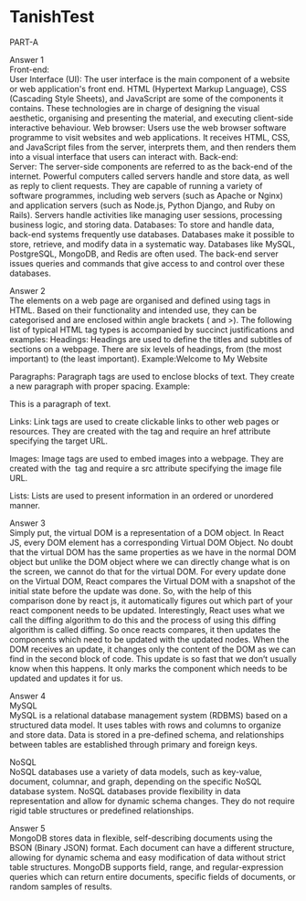 # TanishTest
PART-A

Answer 1<br>
Front-end:<br>
User Interface (UI): The user interface is the main component of a website or web application's front end.
HTML (Hypertext Markup Language), CSS (Cascading Style Sheets), and JavaScript are some of the components it contains. 
These technologies are in charge of designing the visual aesthetic, organising and presenting the material, and executing client-side interactive behaviour.
Web browser: Users use the web browser software programme to visit websites and web applications.
It receives HTML, CSS, and JavaScript files from the server, interprets them, and then renders them into a visual interface that users can interact with.
Back-end:<br>
Server: The server-side components are referred to as the back-end of the internet.
Powerful computers called servers handle and store data, as well as reply to client requests. 
They are capable of running a variety of software programmes, including web servers (such as Apache or Nginx) and application servers (such as Node.js, Python Django, and Ruby on Rails).
Servers handle activities like managing user sessions, processing business logic, and storing data.
Databases: To store and handle data, back-end systems frequently use databases.
Databases make it possible to store, retrieve, and modify data in a systematic way. Databases like MySQL, PostgreSQL, MongoDB, and Redis are often used. 
The back-end server issues queries and commands that give access to and control over these databases.


Answer 2<br>
The elements on a web page are organised and defined using tags in HTML. 
Based on their functionality and intended use, they can be categorised and are enclosed within angle brackets ( and >).
The following list of typical HTML tag types is accompanied by succinct justifications and examples:
Headings: Headings are used to define the titles and subtitles of sections on a webpage. 
There are six levels of headings, from  (the most important) to (the least important). 
Example:Welcome to My Website

Paragraphs: Paragraph tags are used to enclose blocks of text. 
  They create a new paragraph with proper spacing. Example: <p> This is a paragraph of text.</p>

Links: Link tags are used to create clickable links to other web pages or resources. 
They are created with the <a> tag and require an href attribute specifying the target URL.

Images: Image tags are used to embed images into a webpage. 
They are created with the <img> tag and require a src attribute specifying the image file URL.

Lists: Lists are used to present information in an ordered or unordered manner.
  
 Answer 3<br>
  Simply put, the virtual DOM is a representation of a DOM object.
  In React JS, every DOM element has a corresponding Virtual DOM Object.
  No doubt that the virtual DOM has the same properties as we have in the normal DOM object but unlike the DOM object where we can directly change what is on the screen, 
  we cannot do that for the virtual DOM.
  For every update done on the Virtual DOM, React compares the Virtual DOM with a snapshot of the initial state before the update was done.
  So, with the help of this comparison done by react js, it automatically figures out which part of your react component needs to be updated. 
  Interestingly, React uses what we call the diffing algorithm to do this and the process of using this diffing algorithm is called diffing.
  So once reacts compares, it then updates the components which need to be updated with the updated nodes.
  When the DOM receives an update, it changes only the content of the DOM as we can find in the second block of code.
  This update is so fast that we don’t usually know when this happens.
  It only marks the component which needs to be updated and updates it for us.
  
  
 
  Answer 4<br>
  MySQL<br>
  MySQL is a relational database management system (RDBMS) based on a structured data model. 
  It uses tables with rows and columns to organize and store data. 
  Data is stored in a pre-defined schema, and relationships between tables are established through primary and foreign keys.
  
  NoSQL<br>
  NoSQL databases use a variety of data models, such as key-value, document, columnar, and graph, depending on the specific NoSQL database system.
  NoSQL databases provide flexibility in data representation and allow for dynamic schema changes. 
  They do not require rigid table structures or predefined relationships.
  
  
  
  Answer 5<br>
  MongoDB stores data in flexible, self-describing documents using the BSON (Binary JSON) format. 
  Each document can have a different structure, allowing for dynamic schema and easy modification of data without strict table structures.
  MongoDB supports field, range, and regular-expression queries which can return entire documents, specific fields of documents, or random samples of results.
  
  
  
  
  
  
  
  
  
  
  
  
  
  
  
  
  
  
  
  
  
  
  
